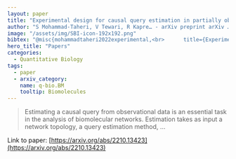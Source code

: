 ```yaml
---
layout: paper
title: "Experimental design for causal query estimation in partially observed biomolecular networks"
author: "S Mohammad-Taheri, V Tewari, R Kapre… - arXiv preprint arXiv …, 2022 - arxiv.org"
image: "/assets/img/SBI-icon-192x192.png"
bibtex: "@misc{mohammadtaheri2022experimental,<br>      title={Experimental design for causal query estimation in partially observed biomolecular networks}, <br>      author={Sara Mohammad-Taheri and Vartika Tewari and Rohan Kapre and Ehsan Rahiminasab and Karen Sachs and Charles Tapley Hoyt and Jeremy Zucker and Olga Vitek},<br>      year={2022},<br>      eprint={2210.13423},<br>      archivePrefix={arXiv},<br>      primaryClass={q-bio.BM}<br>}"
hero_title: "Papers"
categories:
  - Quantitative Biology
tags:
  - paper
  - arxiv_category:
    name: q-bio.BM
    tooltip: Biomolecules
---
```

>Estimating a causal query from observational data is an essential task in the analysis of biomolecular networks. Estimation takes as input a network topology, a query estimation method, …

Link to paper: [https://arxiv.org/abs/2210.13423](https://arxiv.org/abs/2210.13423)


